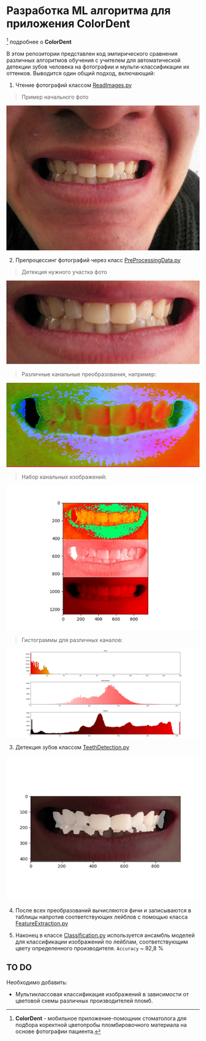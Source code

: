 # Разработка ML алгоритма для приложения ColorDent 

[^1] подробнее о **ColorDent**

[^1]: **ColorDent** - мобильное приложение-помощник стоматолога для подбора коректной цветопробы пломбировочного материала на основе фотографии пациента.

В этом репозитории представлен код эмпирического сравнения различных алгоритмов обучения с учителем для автоматической детекции зубов человека на фотографии и мульти-классификации их оттенков. Выводится один общий подход, включающий: 

1) Чтение фотографий классом [ReadImages.py](Experiment/Source/ReadImages.py)

> Пример начального фото 

![Оригинальное фото](img/orig/101_0001.jpg)

2) Препроцессинг фотографий через класс [PreProcessingData.py](Experiment/Source/PreProcessingData.py)

> Детекция нужного участка фото

![Обрезанное фото](img/teeth/101_0001.JPG)

> Различные канальные преобразования, например:

![HSV канал](img/features/101_0001.JPG)

> Набор канальных изображений:

![barchar_stack](img/features/BAR_StackColor_101_0001.JPG)

> Гистограммы для различных каналов:

![barchar_](img/features/BAR_CHART_HUE_101_0001.JPG)
![barchar_](img/features/BAR_CHART_SATURATION_101_0001.JPG)
![barchar_](img/features/BAR_CHART_VALUE_101_0001.JPG)

3) Детекция зубов классом [TeethDetection.py](Experiment/Source/TeethDetection.py)

![mask](img/features/MASKOVERLAY_101_0001.JPG)

4) После всех преобразований вычисляются фичи и записываются в таблицы напротив соответствующих лейблов с помощью класса [FeatureExtraction.py](Experiment/Source/FeatureExtraction.py)

5) Наконец в классе [Classification.py](Experiment/Source/Classification.py) используется ансамбль моделей для классификации изображений по лейблам, соответствующим цвету определенного производителя. `Accuracy` ~ 92,8 %

## TO DO 

Необходимо добавить: 
* Мультиклассовая классификация изображений в зависимости от цветовой схемы различных производителей пломб.